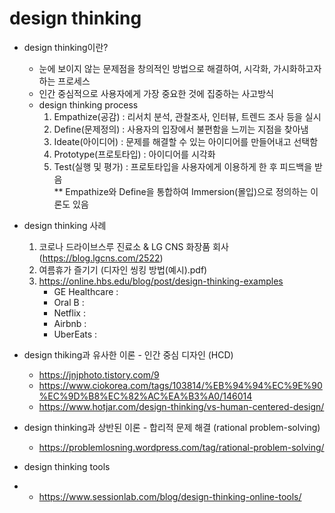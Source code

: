 # design thinking
- design thinking이란?
  - 눈에 보이지 않는 문제점을 창의적인 방법으로 해결하여, 시각화, 가시화하고자 하는 프로세스
  - 인간 중심적으로 사용자에게 가장 중요한 것에 집중하는 사고방식
  - design thinking process
    1. Empathize(공감) : 리서치 분석, 관찰조사, 인터뷰, 트렌드 조사 등을 실시
    2. Define(문제정의) : 사용자의 입장에서 불편함을 느끼는 지점을 찾아냄
    3. Ideate(아이디어) : 문제를 해결할 수 있는 아이디어를 만들어내고 선택함
    4. Prototype(프로토타입) : 아이디어를 시각화
    5. Test(실행 및 평가) : 프로토타입을 사용자에게 이용하게 한 후 피드백을 받음    
    ** Empathize와 Define을 통합하여 Immersion(몰입)으로 정의하는 이론도 있음
    
- design thinking 사례
  1. 코로나 드라이브스루 진료소 & LG CNS 화장품 회사 (https://blog.lgcns.com/2522)
  2. 여름휴가 즐기기 (디자인 씽킹 방법(예시).pdf)
  3. https://online.hbs.edu/blog/post/design-thinking-examples
      - GE Healthcare : 
      - Oral B :
      - Netflix :
      - Airbnb :
      - UberEats :

- design thiking과 유사한 이론 - 인간 중심 디자인 (HCD)
  - https://jnjphoto.tistory.com/9 
  - https://www.ciokorea.com/tags/103814/%EB%94%94%EC%9E%90%EC%9D%B8%EC%82%AC%EA%B3%A0/146014
  - https://www.hotjar.com/design-thinking/vs-human-centered-design/

- design thinking과 상반된 이론 - 합리적 문제 해결 (rational problem-solving)
  - https://problemlosning.wordpress.com/tag/rational-problem-solving/

- design thinking tools
-   - https://www.sessionlab.com/blog/design-thinking-online-tools/
